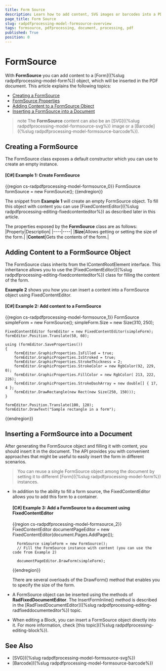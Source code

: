 ```yaml
---
title: Form Source
description: Learn how to add content, SVG images or barcodes into a PDF document using RadPdfProcessing.
page_title: Form Source
slug: radpdfprocessing-model-formsource-overview
tags: formsource, pdfprocessing, document, processing, pdf
published: True
position: 0
---
```


# FormSource

With **FormSource** you can add content to a [Form]({%slug radpdfprocessing-model-form%}) object, which will be inserted in the PDF document. This article explains the following topics:

* [Creating a FormSource](#creating-a-formsource)
* [FormSource Properties](#properties)
* [Adding Content to a FormSource Object](#adding-content-to-a-formsource-object)
* [Inserting a FormSource into a Document](#inserting-a-formsource-into-a-document)
      
>note The **FormSource** content can also be an [SVG]({%slug radpdfprocessing-model-formsource-svg%}) image or a [Barcode]({%slug radpdfprocessing-model-formsource-barcode%}). 

## Creating a FormSource

The FormSource class exposes a default constructor which you can use to create an empty instance.      

#### __[C#] Example 1: Create FormSource__

{{region cs-radpdfprocessing-model-formsource_0}}
    FormSource formSource = new FormSource();
{{endregion}}

The snippet from **Example 1** will create an empty FormSource object. To fill this object with content you can use [FixedContentEditor]({%slug radpdfprocessing-editing-fixedcontenteditor%}) as described later in this article.

The properties exposed by the **FormSource** class are as follows:
|Property|Description|
|----|----|
|**Size**|Allows getting or setting the size of the form.|
|**Content**|Gets the contents of the form.| 

## Adding Content to a FormSource Object

The FormSource class inherits from the IContentRootElement interface. This inheritance allows you to use the [FixedContentEditor]({%slug radpdfprocessing-editing-fixedcontenteditor%}) class for filling the content of the form.

**Example 2** shows you how you can insert a content into a FormSource object using FixedContentEditor.

#### __[C#] Example 2: Add content to a FormSource__

{{region cs-radpdfprocessing-model-formsource_1}}
    FormSource simpleForm = new FormSource();
    simpleForm.Size = new Size(310, 250);
    
    FixedContentEditor formEditor = new FixedContentEditor(simpleForm);
    formEditor.Position.Translate(50, 60);
    
    using (formEditor.SaveProperties())
    {
        formEditor.GraphicProperties.IsFilled = true;
        formEditor.GraphicProperties.IsStroked = true;
        formEditor.GraphicProperties.StrokeThickness = 2;
        formEditor.GraphicProperties.StrokeColor = new RgbColor(92, 229, 0);
        formEditor.GraphicProperties.FillColor = new RgbColor( 213, 222, 226);
        formEditor.GraphicProperties.StrokeDashArray = new double[] { 17, 4 };
        formEditor.DrawRectangle(new Rect(new Size(250, 150)));
    }
    
    formEditor.Position.Translate(100, 120);
    formEditor.DrawText("Sample rectangle in a form");
{{endregion}}

## Inserting a FormSource into a Document

After generating the FormSource object and filling it with content, you should insert it in the document. The API provides you with convenient approaches that might be useful to easily insert the form in different scenarios.

>You can reuse a single FormSource object among the document by setting it to different [Form]({%slug radpdfprocessing-model-form%}) instances.

* In addition to the ability to fill a form source, the FixedContentEditor allows you to add this form to a container. 


    #### __[C#] Example 3: Add a FormSource to a document using FixedContentEditor__
    
    {{region cs-radpdfprocessing-model-formsource_2}}
        FixedContentEditor documentPageEditor = new FixedContentEditor(document.Pages.AddPage());
        
        FormSource simpleForm = new FormSource();
        // Fill the FormSource instance with content (you can use the code from Example 2)
        
        documentPageEditor.DrawForm(simpleForm);
    
    {{endregion}}

    There are several overloads of the DrawForm() method that enables you to specify the size of the form.

* A FormSource object can be inserted using the methods of **RadFixedDocumentEditor**. The InsertFormInline() method is described in the [RadFixedDocumentEditor]({%slug radpdfprocessing-editing-radfixeddocumenteditor%}) topic.

* When editing a Block, you can insert a FormSource object directly into it. For more information, check [this topic]({%slug radpdfprocessing-editing-block%}).

## See Also

 * [SVG]({%slug radpdfprocessing-model-formsource-svg%})
 * [Barcode]({%slug radpdfprocessing-model-formsource-barcode%})
 